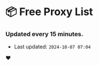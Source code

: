 # :package: Free Proxy List
### Updated every 15 minutes.

- Last updated: `2024-10-07 07:04`

:heart:
